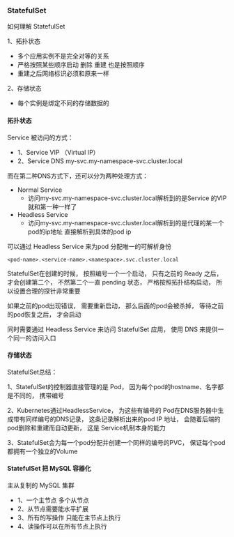 ### StatefulSet


如何理解 StatefulSet

1、拓扑状态
- 多个应用实例不是完全对等的关系
- 严格按照某些顺序启动 删除 重建 也是按照顺序
- 重建之后网络标识必须和原来一样

2、存储状态
- 每个实例是绑定不同的存储数据的

#### 拓扑状态

Service 被访问的方式：
- 1、Service VIP （Virtual IP）
- 2、Service DNS my-svc.my-namespace-svc.cluster.local


而在第二种DNS方式下，还可以分为两种处理方式：
- Normal Service
  - 访问my-svc.my-namespace-svc.cluster.local解析到的是Service 的VIP 就和第一种一样了
- Headless Service
  - 访问my-svc.my-namespace-svc.cluster.local解析到的是代理的某一个pod的ip地址 直接解析到具体的pod ip


可以通过 Headless Service 来为pod 分配唯一的可解析身份

`<pod-name>.<service-name>.<namespace>.svc.cluster.local`


StatefulSet在创建的时候，
按照编号一个一个启动，
只有之前的 Ready 之后，
才会创建第二个，
不然第二个一直 pending 状态，
严格按照拓扑结构启动，
所以设置合理的探针非常重要


如果之前的pod出现错误，
需要重新启动，
那么后面的pod会被杀掉，
等待之前的pod恢复之后，
才会启动

同时需要通过 Headless Service 来访问 StatefulSet 应用，
使用 DNS 来提供一个同一的访问入口


#### 存储状态




StatefulSet总结：

1、StatefulSet的控制器直接管理的是 Pod，
因为每个pod的hostname、名字都是不同的，
携带编号

2、Kubernetes通过HeadlessService，
为这些有编号的 Pod在DNS服务器中生成带有同样编号的DNS记录，
这条记录解析出来的pod IP 地址，
会随着后端的pod删除和重建而自动更新，
这是 Service机制本身的能力

3、StatefulSet会为每一个pod分配并创建一个同样的编号的PVC，
保证每个pod都拥有一个独立的Volume


#### StatefulSet 把 MySQL 容器化


主从复制的 MySQL 集群
- 1、一个主节点 多个从节点
- 2、从节点需要能水平扩展
- 3、所有的写操作 只能在主节点上执行
- 4、读操作可以在所有节点上执行











